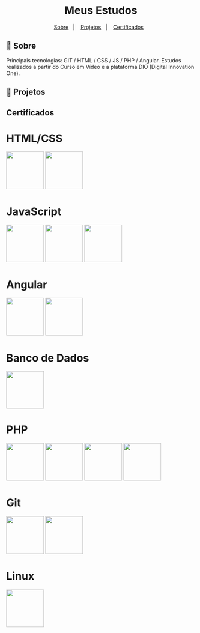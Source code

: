 
<h1 align="center">Meus Estudos</h1>


<p align="center">
  <a href="#-sobre">Sobre</a>&nbsp;&nbsp;&nbsp;|&nbsp;&nbsp;&nbsp;
  <a href="#-projetos">Projetos</a>&nbsp;&nbsp;&nbsp;|&nbsp;&nbsp;&nbsp;
  <a href="#certificados">Certificados</a>&nbsp;&nbsp;&nbsp;  
</p>


## 📖 Sobre

Principais tecnologias: GIT / HTML / CSS / JS / PHP / Angular.
Estudos realizados a partir do Curso em Vídeo e a plataforma DIO (Digital Innovation One).

## 🚀 Projetos




## Certificados

# HTML/CSS 

<div>
    <img height="100" src="" style="max-width:30%;"/>
    <img height="100" src="https://user-images.githubusercontent.com/87142746/169388763-a1463075-b3b8-4123-83da-6bb13650e33f.png" style="max-width:30%;"/>
</div>



# JavaScript 

<div>
  <img height="100" src="" style="max-width:30%;"/>
  <img height="100" src="https://user-images.githubusercontent.com/87142746/169388915-160b2b24-08ed-4634-9efe-8d1010f8b107.png" style="max-width:30%;"/>
  <img height="100" src="https://user-images.githubusercontent.com/87142746/169388854-93a57ff4-68bf-466b-b68a-5b57d5eca17c.png" style="max-width:30%;"/>
</div>




# Angular 

<div>
  <img height="100" src="https://user-images.githubusercontent.com/87142746/169387981-7de82242-3c39-4f65-991e-6919587cc104.png" style="max-width:30%;"/>
  <img height="100" src="https://user-images.githubusercontent.com/87142746/169389427-7ef14a86-9d45-4511-a840-15aff6929595.png" style="max-width:30%;"/>
</div>



# Banco de Dados 

<div>
  <img height="100" src="" style="max-width:30%;"/>
</div>



# PHP 

<div>
  <img height="100" src="https://user-images.githubusercontent.com/87142746/169388271-b76a1255-6df4-4b11-9ae2-f23c4d66f17b.png" style="max-width:30%;"/>
  <img height="100" src="https://user-images.githubusercontent.com/87142746/169389541-313920e8-ed22-4ea7-ad70-76fef799831e.png" style="max-width:30%;"/>
  <img height="100" src="https://user-images.githubusercontent.com/87142746/169389613-6212fe34-2bef-4c5d-a408-d13faa830c05.png" style="max-width:30%;"/>
  <img height="100" src="https://user-images.githubusercontent.com/87142746/169388431-781eb60d-2a9e-49d9-a908-e179fffeff61.png" style="max-width:30%;"/>
</div>




# Git 

<div>
  <img height="100" src="" style="max-width:30%;"/>
  <img height="100" src="https://user-images.githubusercontent.com/87142746/169388193-d7312be5-130e-4a1f-80ef-38d10bbf30a4.png" style="max-width:30%;"/>
</div>



# Linux 

<div>
  <img height="100" src="https://user-images.githubusercontent.com/87142746/169388339-0d288a73-b657-47b5-b442-87dbab18cbc1.png" style="max-width:30%;"/>
</div>



